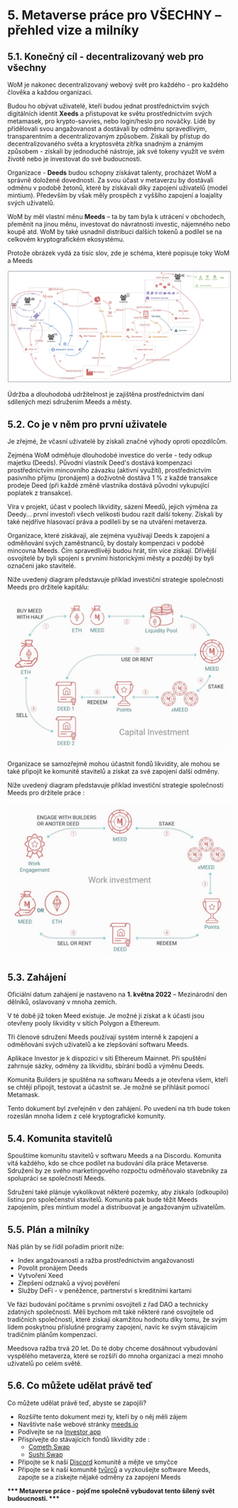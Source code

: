 # 5. Metaverse práce pro VŠECHNY – přehled vize a milníky

## 5.1. Konečný cíl - decentralizovaný web pro všechny

WoM je nakonec decentralizovaný webový svět pro každého - pro každého člověka a každou organizaci.

Budou ho obývat uživatelé, kteří budou jednat prostřednictvím svých digitálních identit **Xeeds** a přistupovat ke světu prostřednictvím svých metamasek, pro krypto-savvies, nebo login/heslo pro nováčky. Lidé by přidělovali svou angažovanost a dostávali by odměnu spravedlivým, transparentním a decentralizovaným způsobem. Získali by přístup do decentralizovaného světa a kryptosvěta zítřka snadným a známým způsobem - získali by jednoduché nástroje, jak své tokeny využít ve svém životě nebo je investovat do své budoucnosti.

Organizace - **Deeds** budou schopny získávat talenty, procházet WoM a správně doložené dovednosti. Za svou účast v metaverzu by dostávali odměnu v podobě žetonů, které by získávali díky zapojení uživatelů (model mintium). Především by však měly prospěch z vyššího zapojení a loajality svých uživatelů.

WoM by měl vlastní měnu **Meeds** – ta by tam byla k utrácení v obchodech, přeměnit na jinou měnu, investovat do návratnosti investic, nájemného nebo koupě atd. WoM by také usnadnil distribuci dalších tokenů a podílel se na celkovém kryptografickém ekosystému.

Protože obrázek vydá za tisíc slov, zde je schéma, které popisuje toky WoM a Meeds

![WoM a Meeds toky](en/img/wom-flows.png)

Údržba a dlouhodobá udržitelnost je zajištěna prostřednictvím daní sdílených mezi sdružením Meeds a městy.

## 5.2. Co je v něm pro první uživatele

Je zřejmé, že včasní uživatelé by získali značné výhody oproti opozdilcům.

Zejména WoM odměňuje dlouhodobé investice do verše - tedy odkup majetku (Deeds). Původní vlastník Deed's dostává kompenzaci prostřednictvím mincovního závazku (aktivní využití), prostřednictvím pasivního příjmu (pronájem) a doživotně dostává 1 % z každé transakce prodeje Deed (při každé změně vlastníka dostává původní vykupující poplatek z transakce).

Víra v projekt, účast v poolech likvidity, sázení Meedů, jejich výměna za Deedy... první investoři všech velikostí budou razit další tokeny. Získali by také nejdříve hlasovací práva a podíleli by se na utváření metaverza.

Organizace, které získávají, ale zejména využívají Deeds k zapojení a odměňování svých zaměstnanců, by dostaly kompenzaci v podobě mincovna Meeds. Čím spravedlivěji budou hrát, tím více získají. Dřívější osvojitelé by byli spojeni s prvními historickými městy a později by byli označeni jako stavitelé.

Níže uvedený diagram představuje příklad investiční strategie společnosti Meeds pro držitele kapitálu:

![Investiční strategie Meeds pro držitele kapitálu](en/img/invest-capital.png)

Organizace se samozřejmě mohou účastnit fondů likvidity, ale mohou se také připojit ke komunitě stavitelů a získat za své zapojení další odměny.

Níže uvedený diagram představuje příklad investiční strategie společnosti Meeds pro držitele práce :

![Investiční strategie Meeds pro držitele práce](en/img/invest-work.png)

## 5.3. Zahájení

Oficiální datum zahájení je nastaveno na **1. května 2022** – Mezinárodní den dělníků, oslavovaný v mnoha zemích.

V té době již token Meed existuje. Je možné ji získat a k účasti jsou otevřeny pooly likvidity v sítích Polygon a Ethereum.

Tři členové sdružení Meeds používají systém interně k zapojení a odměňování svých uživatelů a ke zlepšování softwaru Meeds.

Aplikace Investor je k dispozici v síti Ethereum Mainnet. Při spuštění zahrnuje sázky, odměny za likviditu, sbírání bodů a výměnu Deeds.

Komunita Builders je spuštěna na softwaru Meeds a je otevřena všem, kteří se chtějí připojit, testovat a účastnit se. Je možné se přihlásit pomocí Metamask.

Tento dokument byl zveřejněn v den zahájení. Po uvedení na trh bude token rozeslán mnoha lidem z celé kryptografické komunity.

## 5.4. Komunita stavitelů

Spouštíme komunitu stavitelů v softwaru Meeds a na Discordu. Komunita vítá každého, kdo se chce podílet na budování díla práce Metaverse. Sdružení by ze svého marketingového rozpočtu odměňovalo stavebníky za spolupráci se společností Meeds.

Sdružení také plánuje vykolíkovat některé pozemky, aby získalo (odkoupilo) listinu pro společenství stavitelů. Komunita pak bude těžit Meeds zapojením, přes mintium model a distribuovat je angažovaným uživatelům.

## 5.5. Plán a milníky

Náš plán by se řídil pořadím priorit níže:

- Index angažovanosti a ražba prostřednictvím angažovanosti
- Povolit pronájem Deeds
- Vytvoření Xeed
- Zlepšení odznaků a vývoj pověření
- Služby DeFi - v peněžence, partnerství s kreditními kartami

Ve fázi budování počítáme s prvními osvojiteli z řad DAO a technicky zdatných společností. Měli bychom mít také některé rané osvojitele od tradičních společností, které získají okamžitou hodnotu díky tomu, že svým lidem poskytnou příslušné programy zapojení, navíc ke svým stávajícím tradičním plánům kompenzací.

Meedsova ražba trvá 20 let. Do té doby chceme dosáhnout vybudování vyspělého metaverza, které se rozšíří do mnoha organizací a mezi mnoho uživatelů po celém světě.

## 5.6. Co můžete udělat právě teď

Co můžete udělat právě teď, abyste se zapojili?

- Rozšiřte tento dokument mezi ty, kteří by o něj měli zájem
- Navštivte naše webové stránky [meeds.io](https://www.meeds.io/)
- Podívejte se na [Investor app](https://meeds.io/investors)
- Přispívejte do stávajících fondů likvidity zde :
  - [Cometh Swap](https://swap.cometh.io/)
  - [Sushi Swap](https://sushi.com)
- Připojte se k naší [Discord](https://discord.com/invite/hAuADSq3) komunitě a mějte ve smyčce
- Připojte se k naší komunitě [tvůrců](https://meeds.io/builders) a vyzkoušejte software Meeds, zapojte se a získejte nějaké odměny za zapojení Meeds

**\*\*\* Metaverse práce - pojďme společně vybudovat tento šílený svět budoucnosti. \*\*\***
